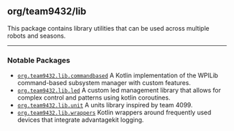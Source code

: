 ## org/team9432/lib

This package contains library utilities that can be used across multiple robots and seasons.

---

### Notable Packages

- [`org.team9432.lib.commandbased`](commandbased) A Kotlin implementation of the WPILib command-based subsystem manager
  with custom features.
- [`org.team9432.lib.led`](led) A custom led management library that allows for complex control and patterns using
  kotlin coroutines.
- [`org.team9432.lib.unit`](unit) A units library inspired by team 4099.
- [`org.team9432.lib.wrappers`](wrappers) Kotlin wrappers around frequently used devices that integrate advantagekit
  logging.